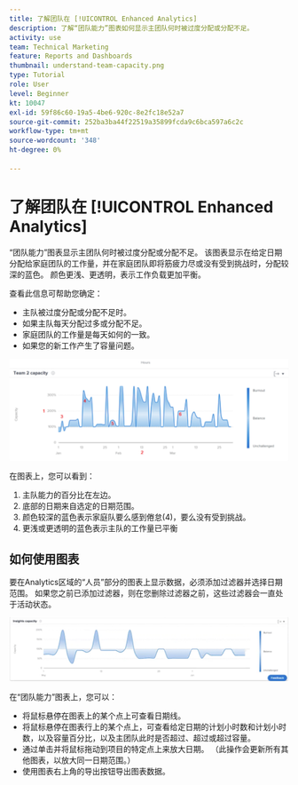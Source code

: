 ```yaml
---
title: 了解团队在 [!UICONTROL Enhanced Analytics]
description: 了解“团队能力”图表如何显示主团队何时被过度分配或分配不足。
activity: use
team: Technical Marketing
feature: Reports and Dashboards
thumbnail: understand-team-capacity.png
type: Tutorial
role: User
level: Beginner
kt: 10047
exl-id: 59f86c60-19a5-4be6-920c-8e2fc18e52a7
source-git-commit: 252ba3ba44f22519a35899fcda9c6bca597a6c2c
workflow-type: tm+mt
source-wordcount: '348'
ht-degree: 0%

---
```


# 了解团队在 [!UICONTROL Enhanced Analytics]

“团队能力”图表显示主团队何时被过度分配或分配不足。 该图表显示在给定日期分配给家庭团队的工作量，并在家庭团队即将筋疲力尽或没有受到挑战时，分配较深的蓝色。 颜色更浅、更透明，表示工作负载更加平衡。

查看此信息可帮助您确定：

* 主队被过度分配或分配不足时。
* 如果主队每天分配过多或分配不足。
* 家庭团队的工作量是每天如何的一致。
* 如果您的新工作产生了容量问题。

![显示团队容量图的图像，其中包含以下项目符号中描述的区域的数字](assets/section-3-4.png)

在图表上，您可以看到：

1. 主队能力的百分比在左边。
1. 底部的日期来自选定的日期范围。
1. 颜色较深的蓝色表示家庭队要么感到倦怠(4)，要么没有受到挑战。
1. 更浅或更透明的蓝色表示主队的工作量已平衡

## 如何使用图表

要在Analytics区域的“人员”部分的图表上显示数据，必须添加过滤器并选择日期范围。 如果您之前已添加过滤器，则在您删除过滤器之前，这些过滤器会一直处于活动状态。

![显示团队能力图的图像](assets/section-3-5.png)

在“团队能力”图表上，您可以：

* 将鼠标悬停在图表上的某个点上可查看日期线。
* 将鼠标悬停在图表行上的某个点上，可查看给定日期的计划小时数和计划小时数，以及容量百分比，以及主团队此时是否超过、超过或超过容量。
* 通过单击并将鼠标拖动到项目的特定点上来放大日期。 （此操作会更新所有其他图表，以放大同一日期范围。）
* 使用图表右上角的导出按钮导出图表数据。
